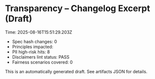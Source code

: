 # Transparency – Changelog Excerpt (Draft)

Time: 2025-08-16T15:51:29.203Z

- Spec hash changes: 0
- Principles impacted: 
- PII high-risk hits: 8
- Disclaimers lint status: PASS
- Fairness scenarios covered: 0

This is an automatically generated draft. See artifacts JSON for details.